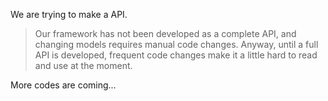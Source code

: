 We are trying to make a API. 
> Our framework has not been developed as a complete API, and changing models requires manual code changes. Anyway, until a full API is developed, frequent code changes make it a little hard to read and use at the moment. 

More codes are coming...
